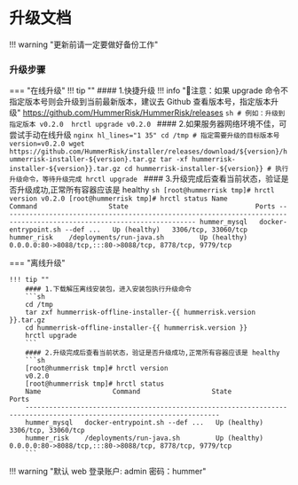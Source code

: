 # 升级文档

!!! warning "更新前请一定要做好备份工作"

### 升级步骤
=== "在线升级"
    !!! tip ""
        #### 1.快捷升级
        !!! info "📢注意：如果 upgrade 命令不指定版本号则会升级到当前最新版本，建议去 Github 查看版本号，指定版本升级"
            https://github.com/HummerRisk/HummerRisk/releases
        ```sh
        # 例如：升级到指定版本 v0.2.0 
        hrctl upgrade v0.2.0
        ```
        #### 2.如果服务器网络环境不佳，可尝试手动在线升级
        ```nginx hl_lines="1 35"
        cd /tmp
        # 指定需要升级的目标版本号
        version=v0.2.0
        wget https://github.com/HummerRisk/installer/releases/download/${version}/hummerrisk-installer-${version}.tar.gz
        tar -xf hummerrisk-installer-${version}}.tar.gz
        cd hummerrisk-installer-${version}}
        # 执行升级命令，等待升级完成
        hrctl upgrade
        ```
        #### 3.升级完成后查看当前状态，验证是否升级成功,正常所有容器应该是 healthy 
        ```sh
        [root@hummerrisk tmp]# hrctl version
        v0.2.0
        [root@hummerrisk tmp]# hrctl status
        Name                  Command                  State                                Ports
        -----------------------------------------------------------------------------------------------------------------------
        hummer_mysql   docker-entrypoint.sh --def ...   Up (healthy)   3306/tcp, 33060/tcp
        hummer_risk    /deployments/run-java.sh         Up (healthy)   0.0.0.0:80->8088/tcp,:::80->8088/tcp, 8778/tcp, 9779/tcp
        ```

=== "离线升级"

    !!! tip ""
        #### 1.下载解压离线安装包，进入安装包执行升级命令
        ```sh
        cd /tmp
        tar zxf hummerrisk-offline-installer-{{ hummerrisk.version }}.tar.gz
        cd hummerrisk-offline-installer-{{ hummerrisk.version }}
        hrctl upgrade
        ```
        #### 2.升级完成后查看当前状态，验证是否升级成功,正常所有容器应该是 healthy 
        ```sh
        [root@hummerrisk tmp]# hrctl version
        v0.2.0
        [root@hummerrisk tmp]# hrctl status
        Name                  Command                  State                                Ports
        -----------------------------------------------------------------------------------------------------------------------
        hummer_mysql   docker-entrypoint.sh --def ...   Up (healthy)   3306/tcp, 33060/tcp
        hummer_risk    /deployments/run-java.sh         Up (healthy)   0.0.0.0:80->8088/tcp,:::80->8088/tcp, 8778/tcp, 9779/tcp
        ```

!!! warning "默认 web 登录账户: admin 密码：hummer"
